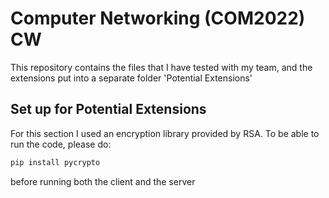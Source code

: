 # Computer Networking (COM2022) CW

This repository contains the files that I have tested with my team, and the extensions put into a separate folder 'Potential Extensions'

## Set up for Potential Extensions

For this section I used an encryption library provided by RSA. 
To be able to run the code, please do:

```bash
pip install pycrypto
```
before running both the client and the server
